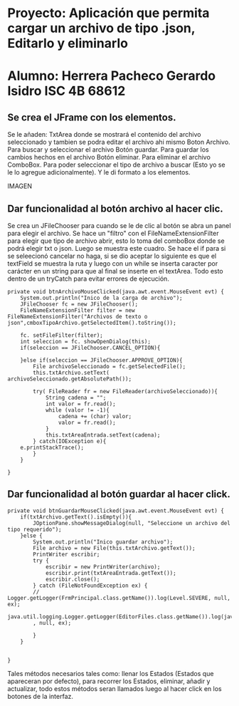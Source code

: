 # Proyecto: Aplicación que permita cargar un archivo de tipo .json, Editarlo y eliminarlo


# Alumno: Herrera Pacheco Gerardo Isidro ISC 4B 68612

## Se crea el JFrame con los elementos.

Se le añaden: 
TxtArea donde se mostrará el contenido del archivo seleccionado y tambien se podra editar el archivo ahi mismo
Boton Archivo. Para buscar y seleccionar el archivo
Botón guardar. Para guardar los cambios hechos en el archivo
Botón eliminar. Para eliminar el archivo
ComboBox. Para poder seleccionar el tipo de archivo a buscar (Esto yo se le lo agregue adicionalmente).
Y le di formato a los elementos.

IMAGEN

## Dar funcionalidad al botón archivo al hacer clic.

Se crea un JFileChooser para cuando se le de clic al botón se abra un panel para elegir el archivo. Se hace un "filtro" con el FileNameExtensionFilter para elegir que tipo de archivo abrir, esto lo toma del comboBox donde se podrá elegir txt o json. Luego se muestra este cuadro. Se hace el if para si se seleecionó cancelar no haga, si se dio aceptar lo siguiente es que el textField se muestra la ruta y luego con un while se inserta caracter por carácter en un string para que al final se inserte en el textArea. Todo esto dentro de un tryCatch para evitar errores de ejecución.

```
private void btnArchivoMouseClicked(java.awt.event.MouseEvent evt) {                                        
    System.out.println("Inico de la carga de archivo");
    JFileChooser fc = new JFileChooser();
    FileNameExtensionFilter filter = new FileNameExtensionFilter("Archivos de texto o       json",cmboxTipoArchivo.getSelectedItem().toString());

    fc. setFileFilter(filter);
    int seleccion = fc. showOpenDialog(this);
    if(seleccion == JFileChooser.CANCEL_OPTION){

    }else if(seleccion == JFileChooser.APPROVE_OPTION){
        File archivoSeleccionado = fc.getSelectedFile();
        this.txtArchivo.setText( archivoSeleccionado.getAbsolutePath());

        try( FileReader fr = new FileReader(archivoSeleccionado)){
            String cadena = "";
            int valor = fr.read();
            while (valor != -1){
                cadena += (char) valor;
                valor = fr.read();
            }
            this.txtAreaEntrada.setText(cadena);
        } catch(IOException e){
    e.printStackTrace();
        }
    }

} 

```

## Dar funcionalidad al botón guardar al hacer click.


```
private void btnGuardarMouseClicked(java.awt.event.MouseEvent evt) {                                        
    if(txtArchivo.getText().isEmpty()){
        JOptionPane.showMessageDialog(null, "Seleccione un archivo del tipo requerido");
    }else {
        System.out.println("Inico guardar archivo");
        File archivo = new File(this.txtArchivo.getText());
        PrintWriter escribir;
        try {
            escribir = new PrintWriter(archivo);
            escribir.print(txtAreaEntrada.getText());
            escribir.close();
        } catch (FileNotFoundException ex) {
        // Logger.getLogger(FrmPrincipal.class.getName()).log(Level.SEVERE, null, ex);
        java.util.logging.Logger.getLogger(EditorFiles.class.getName()).log(java.util.logging.Level.SEVERE
        , null, ex);

        }
    }


}
```


Tales métodos necesarios tales como: llenar los Estados (Estados que apareceran por defecto), para recorrer los Estados, eliminar,
añadir y actualizar, todo estos métodos seran llamados luego al hacer click en los botones de la interfaz.

